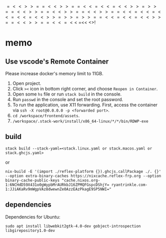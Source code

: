 $$$$$$$$$=<<>>==<<>>==<<=<<=<<>>=>>==<<>>==<<>>==<<>>==<<=<<=<<=<<=<<>>=>>=>>==<<=<<=<<>>==<<>>==<<=<<$
=<<
$<$>!







# memo

## Use vscode's Remote Container

Please increase docker's memory limit to 11GB.

1. Open project.
2. Click `><` icon in bottom right corner, and choose `Reopen in Container`.
3. Open some `hs` file or run `stack build` in the console.
4. Run `passwd` in the console and set the root password.
5. To run the application, use X11 forwarding. First, access the container via `ssh -X root@0.0.0.0 -p <forwarded port>`. 
5. `cd /workspace/frontend/assets`.
5. `/workspace/.stack-work/install/x86_64-linux/*/*/bin/RDWP-exe`

## build

`stack build --stack-yaml=<stack.linux.yaml or stack.macos.yaml or stack.ghcjs.yaml>`

or

`nix-build -E '(import ./reflex-platform {}).ghcjs.callPackage ./. {}' --option extra-binary-caches https://nixcache.reflex-frp.org --option binary-cache-public-keys "cache.nixos.org-1:6NCHdD59X431o0gWypbMrAURkbJ16ZPMQFGspcDShjY= ryantrinkle.com-1:JJiAKaRv9mWgpVAz8dwewnZe0AzzEAzPkagE9SP5NWI="`

## dependencies

Dependencies for Ubuntu:

`sudo apt install libwebkit2gtk-4.0-dev gobject-introspection libgirepository1.0-dev`

